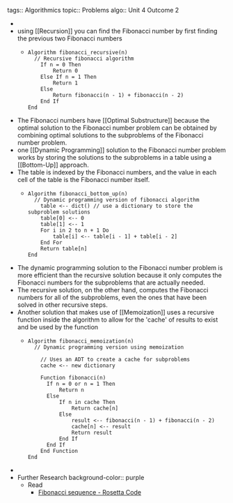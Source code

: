 tags:: Algorithmics
topic:: Problems
algo:: Unit 4 Outcome 2

-
- using [[Recursion]] you can find the Fibonacci number by first finding the previous two Fibonacci numbers
	- ```
	  Algorithm fibonacci_recursive(n)
	  	// Recursive fibonacci algorithm
	      If n = 0 Then
	          Return 0
	      Else If n = 1 Then
	          Return 1
	      Else
	          Return fibonacci(n - 1) + fibonacci(n - 2)
	      End If
	  End
	  ```
- The Fibonacci numbers have [[Optimal Substructure]] because the optimal solution to the Fibonacci number problem can be obtained by combining optimal solutions to the subproblems of the Fibonacci number problem.
- one [[Dynamic Programming]] solution to the Fibonacci number problem works by storing the solutions to the subproblems in a table using a [[Bottom-Up]] approach.
- The table is indexed by the Fibonacci numbers, and the value in each cell of the table is the Fibonacci number itself.
	- ```
	  Algorithm fibonacci_bottom_up(n)
	  	// Dynamic programming version of fibonacci algorithm
	      table <-- dict() // use a dictionary to store the subproblem solutions
	      table[0] <-- 0
	      table[1] <-- 1
	      For i in 2 to n + 1 Do
	          table[i] <-- table[i - 1] + table[i - 2]
	      End For
	      Return table[n]
	  End
	  ```
- The dynamic programming solution to the Fibonacci number problem is more efficient than the recursive solution because it only computes the Fibonacci numbers for the subproblems that are actually needed.
- The recursive solution, on the other hand, computes the Fibonacci numbers for all of the subproblems, even the ones that have been solved in other recursive steps.
- Another solution that makes use of [[Memoization]] uses a recursive function inside the algorithm to allow for the 'cache' of results to exist and be used by the function
	- ```
	  Algorithm fibonacci_memoization(n)
	  	// Dynamic programming version using memoization
	      
	      // Uses an ADT to create a cache for subproblems
	      cache <-- new dictionary
	      
	      Function fibonacci(n)
	      	If n = 0 or n = 1 Then
	  	        Return n
	      	Else
	          	If n in cache Then
	              	Return cache[n]
	          	Else
	              	result <-- fibonacci(n - 1) + fibonacci(n - 2)
	              	cache[n] <-- result
	              	Return result
	          	End If
	      	End If
	      End Function
	  End
	  ```
-
- Further Research
  background-color:: purple
	- Read
		- [Fibonacci sequence - Rosetta Code](https://www.rosettacode.org/wiki/Fibonacci_sequence)